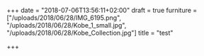 +++
date = "2018-07-06T13:56:11+02:00"
draft = true
furniture = ["/uploads/2018/06/28/IMG_6195.png", "/uploads/2018/06/28/Kobe_1_small.jpg", "/uploads/2018/06/28/Kobe_Collection.jpg"]
title = "test"

+++

